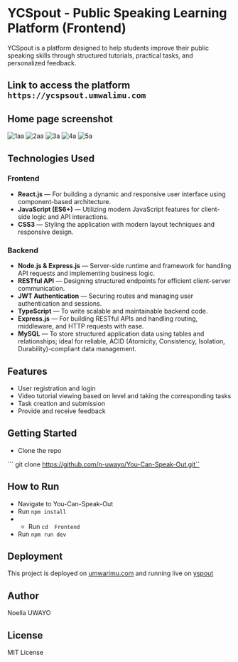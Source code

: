 # YCSpout - Public Speaking Learning Platform (Frontend)

YCSpout is a platform designed to help students improve their public speaking skills through structured tutorials, practical tasks, and personalized feedback.

## Link to access the platform  ```https://ycspsout.umwalimu.com```


## Home page screenshot

![1aa](https://github.com/user-attachments/assets/9e7dcb0c-f744-43df-ba39-f60daf27f13f)
![2aa](https://github.com/user-attachments/assets/3f478d36-1da7-453e-879b-ac270ae802b7)
![3a](https://github.com/user-attachments/assets/e88d9800-3d44-438f-be56-0331f51819b0)
![4a](https://github.com/user-attachments/assets/9a74bb39-2ac6-4dd8-82b7-39add3e7df3c)
![5a](https://github.com/user-attachments/assets/f4effc9c-0005-4d67-b6f7-64791d7ab520)

##  Technologies Used

### Frontend
- **React.js** — For building a dynamic and responsive user interface using component-based architecture.
- **JavaScript (ES6+)** — Utilizing modern JavaScript features for client-side logic and API interactions.
- **CSS3** — Styling the application with modern layout techniques and responsive design.

### Backend
- **Node.js & Express.js** — Server-side runtime and framework for handling API requests and implementing business logic.
- **RESTful API** — Designing structured endpoints for efficient client-server communication.
- **JWT Authentication** — Securing routes and managing user authentication and sessions.
- **TypeScript** — To write scalable and maintainable backend code.
- **Express.js** — For building RESTful APIs and handling routing, middleware, and HTTP requests with ease.
- **MySQL** — To store structured application data using tables and relationships; ideal for reliable, ACID (Atomicity, Consistency, Isolation, Durability)-compliant data management.

## Features

- User registration and login
- Video tutorial viewing based on level and taking the corresponding tasks
- Task creation and submission
- Provide and receive feedback

## Getting Started

* Clone the repo

``` git clone https://github.com/n-uwayo/You-Can-Speak-Out.git``

## How to Run


- Navigate to You-Can-Speak-Out 
- Run `npm install`
- - Run `cd  Frontend`
- Run `npm run dev` 

## Deployment 

This project is deployed on [umwarimu.com](https://umwarimu.com) and running live on [yspout](https://ycspsout.umwalimu.com)

## Author
  Noella UWAYO

## License

MIT License
